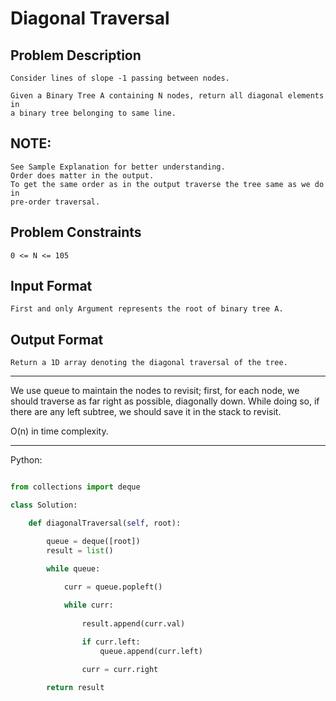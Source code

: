 # Diagonal Traversal

## Problem Description

    Consider lines of slope -1 passing between nodes.

    Given a Binary Tree A containing N nodes, return all diagonal elements in
    a binary tree belonging to same line.

## NOTE:

    See Sample Explanation for better understanding.
    Order does matter in the output.
    To get the same order as in the output traverse the tree same as we do in
    pre-order traversal.


## Problem Constraints

    0 <= N <= 105

## Input Format

    First and only Argument represents the root of binary tree A.

## Output Format

    Return a 1D array denoting the diagonal traversal of the tree.

---

We use queue to maintain the nodes to revisit; first, for each node, we should
traverse as far right as possible, diagonally down. While doing so, if there
are any left subtree, we should save it in the stack to revisit.

O(n) in time complexity.

---

Python:

```python

from collections import deque

class Solution:

    def diagonalTraversal(self, root):

        queue = deque([root])
        result = list()

        while queue:
            
            curr = queue.popleft()

            while curr:
                
                result.append(curr.val)

                if curr.left:
                    queue.append(curr.left)

                curr = curr.right

        return result
```
